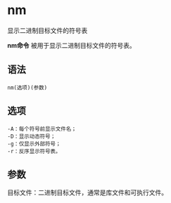 nm
===

显示二进制目标文件的符号表


**nm命令** 被用于显示二进制目标文件的符号表。

##  语法

```
nm(选项)(参数)
```

##  选项

```
-A：每个符号前显示文件名；
-D：显示动态符号；
-g：仅显示外部符号；
-r：反序显示符号表。
```

##  参数

目标文件：二进制目标文件，通常是库文件和可执行文件。


